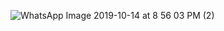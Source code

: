 
![WhatsApp Image 2019-10-14 at 8 56 03 PM (2)](https://user-images.githubusercontent.com/45255501/66772943-8becd480-eec6-11e9-87f6-0ea92ab968e9.jpg)

